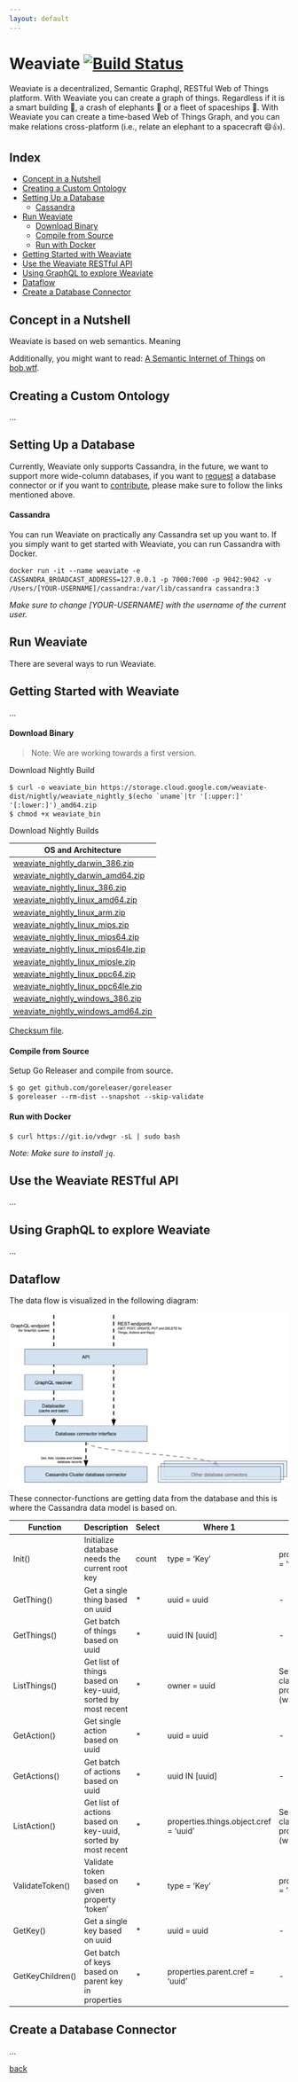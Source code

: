 ```yaml
---
layout: default
---
```


# Weaviate [![Build Status](https://travis-ci.org/creativesoftwarefdn/weaviate.svg?branch=develop)](https://travis-ci.org/creativesoftwarefdn/weaviate/branches)

Weaviate is a decentralized, Semantic Graphql, RESTful Web of Things platform. With Weaviate you can create a graph of things. Regardless if it is a smart building 🏢, a crash of elephants 🐘 or a fleet of spaceships 🚀. With Weaviate you can create a time-based Web of Things Graph, and you can make relations cross-platform (i.e., relate an elephant to a spacecraft 😄👍).

## Index

- [Concept in a Nutshell](#concept-in-a-nutshell)
- [Creating a Custom Ontology](#creating-a-custom-ontology)
- [Setting Up a Database](#setting-up-a-database)
    - [Cassandra](#cassandra)
- [Run Weaviate](#run-weaviate)
    - [Download Binary](#download-binary)
    - [Compile from Source](#compile-from-source)
    - [Run with Docker](#run-with-docker)
- [Getting Started with Weaviate](#getting-started-with-weaviate)
- [Use the Weaviate RESTful API](#use-the-weaviate-restful-api)
- [Using GraphQL to explore Weaviate](#using-graphql-to-explore-weaviate)
- [Dataflow](#dataflow)
- [Create a Database Connector](#create-a-database-connector)

## Concept in a Nutshell

Weaviate is based on web semantics. Meaning

Additionally, you might want to read: [A Semantic Internet of Things](https://bob.wtf/semantic-internet-of-things-42811e1ca7a7) on [bob.wtf](https://bob.wtf).

## Creating a Custom Ontology

...

## Setting Up a Database

Currently, Weaviate only supports Cassandra, in the future, we want to support more wide-column databases, if you want to [request](https://github.com/creativesoftwarefdn/weaviate/issues) a database connector or if you want to [contribute](), please make sure to follow the links mentioned above.

#### Cassandra

You can run Weaviate on practically any Cassandra set up you want to. If you simply want to get started with Weaviate, you can run Cassandra with Docker.

```
docker run -it --name weaviate -e CASSANDRA_BROADCAST_ADDRESS=127.0.0.1 -p 7000:7000 -p 9042:9042 -v /Users/[YOUR-USERNAME]/cassandra:/var/lib/cassandra cassandra:3
```
_Make sure to change [YOUR-USERNAME] with the username of the current user._

## Run Weaviate

There are several ways to run Weaviate.

## Getting Started with Weaviate

...

#### Download Binary

> Note: We are working towards a first version.

Download Nightly Build

```
$ curl -o weaviate_bin https://storage.cloud.google.com/weaviate-dist/nightly/weaviate_nightly_$(echo `uname`|tr '[:upper:]' '[:lower:]')_amd64.zip
$ chmod +x weaviate_bin
```

Download Nightly Builds

| OS and Architecture
| -------------------
| [weaviate_nightly_darwin_386.zip](https://storage.cloud.google.com/weaviate-dist/nightly/weaviate_nightly_darwin_386.zip)
| [weaviate_nightly_darwin_amd64.zip](https://storage.cloud.google.com/weaviate-dist/nightly/weaviate_nightly_darwin_amd64.zip)
| [weaviate_nightly_linux_386.zip](https://storage.cloud.google.com/weaviate-dist/nightly/weaviate_nightly_linux_386.zip)
| [weaviate_nightly_linux_amd64.zip](https://storage.cloud.google.com/weaviate-dist/nightly/weaviate_nightly_linux_amd64.zip)
| [weaviate_nightly_linux_arm.zip](https://storage.cloud.google.com/weaviate-dist/nightly/weaviate_nightly_linux_arm.zip)
| [weaviate_nightly_linux_mips.zip](https://storage.cloud.google.com/weaviate-dist/nightly/weaviate_nightly_linux_mips.zip)
| [weaviate_nightly_linux_mips64.zip](https://storage.cloud.google.com/weaviate-dist/nightly/weaviate_nightly_linux_mips64.zip)
| [weaviate_nightly_linux_mips64le.zip](https://storage.cloud.google.com/weaviate-dist/nightly/weaviate_nightly_linux_mips64le.zip)
| [weaviate_nightly_linux_mipsle.zip](https://storage.cloud.google.com/weaviate-dist/nightly/weaviate_nightly_linux_mipsle.zip)
| [weaviate_nightly_linux_ppc64.zip](https://storage.cloud.google.com/weaviate-dist/nightly/weaviate_nightly_linux_ppc64.zip)
| [weaviate_nightly_linux_ppc64le.zip](https://storage.cloud.google.com/weaviate-dist/nightly/weaviate_nightly_linux_ppc64le.zip)
| [weaviate_nightly_windows_386.zip](https://storage.cloud.google.com/weaviate-dist/nightly/weaviate_nightly_windows_386.zip)
| [weaviate_nightly_windows_amd64.zip](https://storage.cloud.google.com/weaviate-dist/nightly/weaviate_nightly_windows_amd64.zip)

[Checksum file](https://storage.cloud.google.com/weaviate-dist/nightly/weaviate_nightly_checksums.txt).

#### Compile from Source

Setup Go Releaser and compile from source.

```
$ go get github.com/goreleaser/goreleaser
$ goreleaser --rm-dist --snapshot --skip-validate
```

#### Run with Docker

```
$ curl https://git.io/vdwgr -sL | sudo bash
```

_Note: Make sure to install `jq`_.

## Use the Weaviate RESTful API

...

## Using GraphQL to explore Weaviate

...

## Dataflow

The data flow is visualized in the following diagram:

![Data Flow](/assets/img/data-flow.png)

These connector-functions are getting data from the database and this is where the Cassandra data model is based on.

Function | Description | Select | Where 1 | Where 2 | Limit | Order | Delete
-|-|-|-|-|-|-|-
Init() | Initialize database needs the current root key | count | type = ‘Key’ | properties.root = ‘true’ | 1 | - | -
GetThing() | Get a single thing based on uuid | * | uuid = uuid | - | 1 | timestamp | 1
GetThings() | Get batch of things based on uuid | * | uuid IN [uuid] | - | 1 per uuid | timestamp | 1
ListThings() | Get list of things based on key-uuid, sorted by most recent | * | owner = uuid | Search on class, search on property value (wildcard). | X | timestamp | 1
GetAction() | Get single action based on uuid | * | uuid = uuid | - | 1 | timestamp | 1
GetActions() | Get batch of actions based on uuid | * | uuid IN [uuid] | - | - | - | 1
ListAction() | Get list of actions based on key-uuid, sorted by most recent | * | properties.things.object.cref = ‘uuid’ | Search on class, search on property value (wildcard). | X | timestamp | 1
ValidateToken() | Validate token based on given property ‘token’ | * | type = ‘Key’ | properties.token = ‘uuid’ | 1 | - | 1
GetKey() | Get a single key based on uuid | * | uuid = uuid | - | 1 | - | 1
GetKeyChildren() | Get batch of keys based on parent key in properties | * | properties.parent.cref = ‘uuid’ | - | - | timestamp | -

## Create a Database Connector

...

[back](/)

